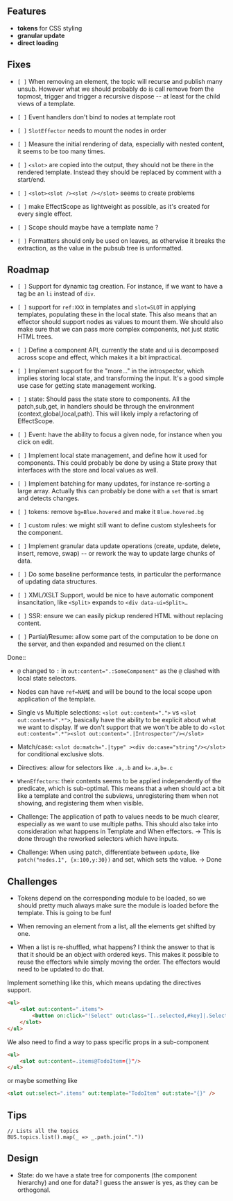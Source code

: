 ## Features

- **tokens** for CSS styling
- **granular update**
- **direct loading**

## Fixes

- `[ ]` When removing an element, the topic will recurse and publish
  many unsub. However what we should probably do is call remove from the
  topmost, trigger and trigger a recursive dispose -- at least for the
  child views of a template.

- `[ ]` Event handlers don't bind to nodes at template root

- `[ ]` `SlotEffector` needs to mount the nodes in order

- `[ ]` Measure the initial rendering of data, especially with nested
  content, it seems to be too many times.

- `[ ]` `<slot>` are copied into the output, they should not be there in
  the rendered template. Instead they should be replaced by comment with
  a start/end.

- `[ ]` `<slot><slot /><slot /></slot>` seems to create problems

- `[ ]` make EffectScope as lightweight as possible, as it's created for
  every single effect.

- `[ ]` Scope should maybe have a template name ?

- `[ ]` Formatters should only be used on leaves, as otherwise it breaks
  the extraction, as the value in the pubsub tree is unformatted.

## Roadmap

- `[ ]` Support for dynamic tag creation. For instance, if we want to
  have a tag be an `li` instead of `div`.

- `[ ]` support for `ref:XXX` in templates and `slot=SLOT` in applying
  templates, populating these in the local state. This also means that
  an effector should support nodes as values to mount them. We should
  also make sure that we can pass more complex components, not just
  static HTML trees.

- `[ ]` Define a component API, currently the state and ui is decomposed
  across scope and effect, which makes it a bit impractical.

- `[ ]` Implement support for the "more..." in the introspector, which
  implies storing local state, and transforming the input. It's a good
  simple use case for getting state management working.

- `[ ]` state: Should pass the state store to components. All the
  patch,sub,get, in handlers should be through the environment
  (context,global,local,path). This will likely imply a refactoring of
  EffectScope.

- `[ ]` Event: have the ability to focus a given node, for instance when
  you click on edit.

- `[ ]` Implement local state management, and define how it used for
  components. This could probably be done by using a State proxy that
  interfaces with the store and local values as well.

- `[ ]` Implement batching for many updates, for instance re-sorting a
  large array. Actually this can probably be done with a `set` that is
  smart and detects changes.

- `[ ]` tokens: remove `bg=Blue.hovered` and make it `Blue.hovered.bg`

- `[ ]` custom rules: we might still want to define custom stylesheets
  for the component.

- `[ ]` Implement granular data update operations (create, update,
  delete, insert, remove, swap) -- or rework the way to update large
  chunks of data.

- `[ ]` Do some baseline performance tests, in particular the
  performance of updating data structures.

- `[ ]` XML/XSLT Support, would be nice to have automatic component
  insancitation, like `<Split>` expands to `<div data-ui=Split>…`

- `[ ]` SSR: ensure we can easily pickup rendered HTML without replacing
  content.

- `[ ]` Partial/Resume: allow some part of the computation to be done on
  the server, and then expanded and resumed on the client.t

Done::

- `@` changed to `:` in `out:content=".:SomeComponent"` as the `@`
  clashed with local state selectors.

- Nodes can have `ref=NAME` and will be bound to the local scope upon
  application of the template.

- Single vs Multiple selections: `<slot out:content=".">` vs
  `<slot out:content=".*">`, basically have the ability to be explicit
  about what we want to display. If we don't support that we won't be
  able to do
  `<slot out:content=".*"><slot out:content=".|Introspector"/></slot>`

- Match/case: `<slot do:match=".|type" ><div do:case="string"/></slot>`
  for conditional exclusive slots.

- Directives: allow for selectors like `.a,.b` and `k=.a,b=.c`

- `WhenEffectors`: their contents seems to be applied independently of
  the predicate, which is sub-optimal. This means that a when should act
  a bit like a template and control the subviews, unregistering them
  when not showing, and registering them when visible.

- Challenge: The application of path to values needs to be much clearer,
  especially as we want to use multiple paths. This should also take
  into consideration what happens in Template and When effectors. → This
  is done through the reworked selectors which have inputs.

- Challenge: When using patch, differentiate between `update`, like
  `patch("nodes.1", {x:100,y:30})` and set, which sets the value. → Done

## Challenges

- Tokens depend on the corresponding module to be loaded, so we should
  pretty much always make sure the module is loaded before the template.
  This is going to be fun!

- When removing an element from a list, all the elements get shifted by
  one.

- When a list is re-shuffled, what happens? I think the answer to that
  is that it should be an object with ordered keys. This makes it
  possible to reuse the effectors while simply moving the order. The
  effectors would need to be updated to do that.

Implement something like this, which means updating the directives
support.

``` html
<ul>
    <slot out:content=".items">
        <button on:click="!Select" out:class="[..selected,#key]|.Selected"><slot out:content=".label" /></button>
    </slot>
</ul>
```

We also need to find a way to pass specific props in a sub-component

``` html
<ul>
    <slot out:content=.items@TodoItem={}"/>
</ul>
```

or maybe something like

``` html
<slot out:select=".items" out:template="TodoItem" out:state="{}" />
```

## Tips

    // Lists all the topics
    BUS.topics.list().map(_ => _.path.join("."))

## Design

- State: do we have a state tree for components (the component
  hierarchy) and one for data? I guess the answer is yes, as they can be
  orthogonal.

